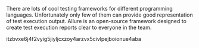 There are lots of cool testing frameworks for different programming languages. Unfortunately only few of them can provide good representation of test execution output. Allure is an open-source framework designed to create test execution reports clear to everyone in the team.

itzbvxe6j4f2vyig5jiyljcxzoy4arzvx5civlpejboionue4aba

